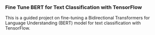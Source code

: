 ### Fine Tune BERT for Text Classification with TensorFlow
This is a guided project on fine-tuning a Bidirectional Transformers for Language Understanding (BERT) model for text classification with TensorFlow. 

